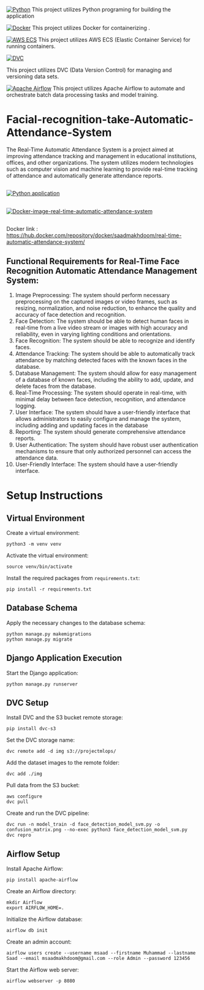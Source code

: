 [![Python](https://img.shields.io/badge/Python-3.x-blue)](https://www.python.org/)
This project utilizes  Python programing for building the application

[![Docker](https://img.shields.io/badge/Docker-Containerization-blue)](https://www.docker.com/)
This project utilizes Docker for containerizing .

[![AWS ECS](https://img.shields.io/badge/AWS-ECS-orange)](https://aws.amazon.com/ecs/)
This project utilizes AWS ECS (Elastic Container Service) for running containers.

[![DVC](https://img.shields.io/badge/DVC-Data%20Version%20Control-orange)](https://dvc.org/)

This project utilizes DVC (Data Version Control) for managing and versioning data sets.


[![Apache Airflow](https://img.shields.io/badge/Apache-Airflow-red)](https://airflow.apache.org/)
This project utilizes Apache Airflow to automate and orchestrate batch data processing tasks and model training.




# Facial-recognition-take-Automatic-Attendance-System
The Real-Time Automatic Attendance System is a project aimed at improving attendance tracking and management in educational institutions, offices, and other organizations. The system utilizes modern technologies such as computer vision and machine learning to provide real-time tracking of attendance and automatically generate attendance reports.
##
[![Python application](https://github.com/MSaadMakhdoom/Facial-recognition-take-Automatic-Attendance-System/actions/workflows/python-app.yml/badge.svg)](https://github.com/MSaadMakhdoom/Facial-recognition-take-Automatic-Attendance-System/actions/workflows/python-app.yml)
##
[![Docker-image-real-time-automatic-attendance-system](https://github.com/MSaadMakhdoom/Facial-recognition-take-Automatic-Attendance-System/actions/workflows/docker-image-app.yml/badge.svg)](https://github.com/MSaadMakhdoom/Facial-recognition-take-Automatic-Attendance-System/actions/workflows/docker-image-app.yml)
## 
Docker link : https://hub.docker.com/repository/docker/saadmakhdoom/real-time-automatic-attendance-system/
## Functional Requirements for Real-Time Face Recognition Automatic Attendance Management System:
1. Image Preprocessing: The system should perform necessary preprocessing on the
captured images or video frames, such as resizing, normalization, and noise
reduction, to enhance the quality and accuracy of face detection and recognition.
2. Face Detection: The system should be able to detect human faces in real-time from
a live video stream or images with high accuracy and reliability, even in varying
lighting conditions and orientations.
3. Face Recognition: The system should be able to recognize and identify faces.
4. Attendance Tracking: The system should be able to automatically track attendance
by matching detected faces with the known faces in the database.
5. Database Management: The system should allow for easy management of a
database of known faces, including the ability to add, update, and delete faces from
the database.
6. Real-Time Processing: The system should operate in real-time, with minimal delay
between face detection, recognition, and attendance logging.
7. User Interface: The system should have a user-friendly interface that allows
administrators to easily configure and manage the system, including adding and
updating faces in the database
8. Reporting: The system should generate comprehensive attendance reports.
9. User Authentication: The system should have robust user authentication
mechanisms to ensure that only authorized personnel can access the attendance
data.
10. User-Friendly Interface: The system should have a user-friendly interface.


# Setup Instructions

## Virtual Environment

Create a virtual environment:

```
python3 -m venv venv
```

Activate the virtual environment:

```
source venv/bin/activate
```

Install the required packages from `requirements.txt`:

```
pip install -r requirements.txt
```

## Database Schema

Apply the necessary changes to the database schema:

```
python manage.py makemigrations
python manage.py migrate
```

## Django Application Execution

Start the Django application:

```
python manage.py runserver
```

## DVC Setup

Install DVC and the S3 bucket remote storage:

```
pip install dvc-s3
```

Set the DVC storage name:

```
dvc remote add -d img s3://projectmlops/
```

Add the dataset images to the remote folder:

```
dvc add ./img
```

Pull data from the S3 bucket:

```
aws configure
dvc pull
```

Create and run the DVC pipeline:

```
dvc run -n model_train -d face_detection_model_svm.py -o confusion_matrix.png --no-exec python3 face_detection_model_svm.py
dvc repro
```

## Airflow Setup

Install Apache Airflow:

```
pip install apache-airflow
```

Create an Airflow directory:

```
mkdir Airflow
export AIRFLOW_HOME=.
```

Initialize the Airflow database:

```
airflow db init
```

Create an admin account:

```
airflow users create --username msaad --firstname Muhammad --lastname Saad --email msaadmakhdoom@gmail.com --role Admin --password 123456
```

Start the Airflow web server:

```
airflow webserver -p 8080
```
